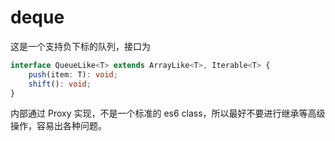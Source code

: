 # deque

这是一个支持负下标的队列，接口为

```ts
interface QueueLike<T> extends ArrayLike<T>, Iterable<T> {
    push(item: T): void;
    shift(): void;
}
```

内部通过 Proxy 实现，不是一个标准的 es6 class，所以最好不要进行继承等高级操作，容易出各种问题。

